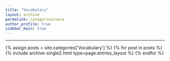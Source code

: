 ```yaml
---
title: "Vocabulary"
layout: archive
permalink: categories/voca
author_profile: true
sidebar_main: true
---
```


<!-- 공백이 포함되어 있는 카테고리 이름의 경우 site.categories.['a b c'] 이런식으로! -->

***

{% assign posts = site.categories['Vocabulary'] %}
{% for post in posts %} {% include archive-single2.html type=page.entries_layout %} {% endfor %}